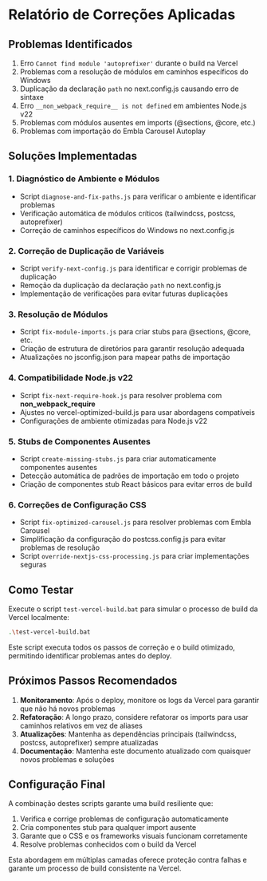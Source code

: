 # Relatório de Correções Aplicadas

## Problemas Identificados

1. Erro `Cannot find module 'autoprefixer'` durante o build na Vercel
2. Problemas com a resolução de módulos em caminhos específicos do Windows
3. Duplicação da declaração `path` no next.config.js causando erro de sintaxe
4. Erro `__non_webpack_require__ is not defined` em ambientes Node.js v22
5. Problemas com módulos ausentes em imports (@sections, @core, etc.)
6. Problemas com importação do Embla Carousel Autoplay

## Soluções Implementadas

### 1. Diagnóstico de Ambiente e Módulos
- Script `diagnose-and-fix-paths.js` para verificar o ambiente e identificar problemas
- Verificação automática de módulos críticos (tailwindcss, postcss, autoprefixer)
- Correção de caminhos específicos do Windows no next.config.js

### 2. Correção de Duplicação de Variáveis
- Script `verify-next-config.js` para identificar e corrigir problemas de duplicação
- Remoção da duplicação da declaração `path` no next.config.js
- Implementação de verificações para evitar futuras duplicações

### 3. Resolução de Módulos
- Script `fix-module-imports.js` para criar stubs para @sections, @core, etc.
- Criação de estrutura de diretórios para garantir resolução adequada
- Atualizações no jsconfig.json para mapear paths de importação

### 4. Compatibilidade Node.js v22
- Script `fix-next-require-hook.js` para resolver problema com __non_webpack_require__
- Ajustes no vercel-optimized-build.js para usar abordagens compatíveis
- Configurações de ambiente otimizadas para Node.js v22

### 5. Stubs de Componentes Ausentes
- Script `create-missing-stubs.js` para criar automaticamente componentes ausentes
- Detecção automática de padrões de importação em todo o projeto
- Criação de componentes stub React básicos para evitar erros de build

### 6. Correções de Configuração CSS
- Script `fix-optimized-carousel.js` para resolver problemas com Embla Carousel
- Simplificação da configuração do postcss.config.js para evitar problemas de resolução
- Script `override-nextjs-css-processing.js` para criar implementações seguras

## Como Testar

Execute o script `test-vercel-build.bat` para simular o processo de build da Vercel localmente:

```bash
.\test-vercel-build.bat
```

Este script executa todos os passos de correção e o build otimizado, permitindo identificar problemas antes do deploy.

## Próximos Passos Recomendados

1. **Monitoramento**: Após o deploy, monitore os logs da Vercel para garantir que não há novos problemas
2. **Refatoração**: A longo prazo, considere refatorar os imports para usar caminhos relativos em vez de aliases
3. **Atualizações**: Mantenha as dependências principais (tailwindcss, postcss, autoprefixer) sempre atualizadas
4. **Documentação**: Mantenha este documento atualizado com quaisquer novos problemas e soluções

## Configuração Final

A combinação destes scripts garante uma build resiliente que:

1. Verifica e corrige problemas de configuração automaticamente
2. Cria componentes stub para qualquer import ausente
3. Garante que o CSS e os frameworks visuais funcionam corretamente
4. Resolve problemas conhecidos com o build da Vercel

Esta abordagem em múltiplas camadas oferece proteção contra falhas e garante um processo de build consistente na Vercel.
